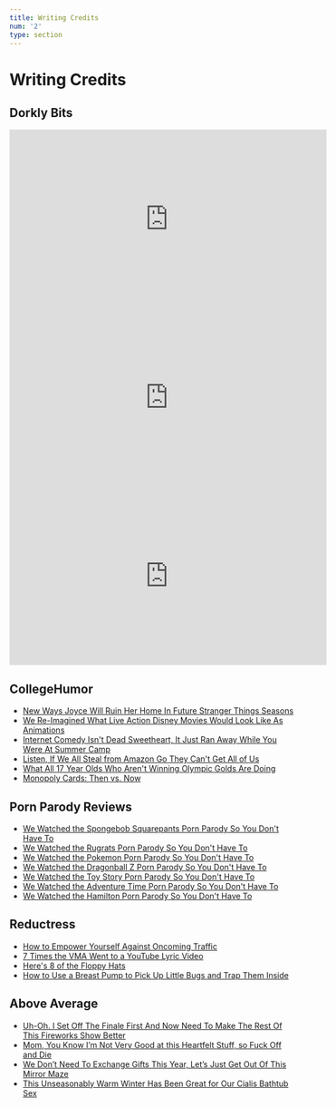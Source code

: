 ```yaml
---
title: Writing Credits
num: '2'
type: section
---
```

# Writing Credits

## **Dorkly Bits**

<iframe width="560" height="315" src="https://www.youtube.com/embed/Eo7Jd4z_UVg" frameborder="0" allow="autoplay; encrypted-media" allowfullscreen></iframe>

<iframe width="560" height="315" src="https://www.youtube.com/embed/rv_NIIDUX0k" frameborder="0" allow="autoplay; encrypted-media" allowfullscreen></iframe>

<iframe width="560" height="315" src="https://www.youtube.com/embed/gFSt1MIws-c" frameborder="0" allow="autoplay; encrypted-media" allowfullscreen></iframe>

## CollegeHumor 

* [New Ways Joyce Will Ruin Her Home In Future Stranger Things Seasons](http://www.collegehumor.com/post/7054278/new-ways-joyce-will-ruin-her-home-in-future-stranger-things-seasons)
* [We Re-Imagined What Live Action Disney Movies Would Look Like As Animations](http://www.collegehumor.com/post/7055405/disney-should-remake-these-incredible-live-action-movies-into-cartoons)
* [Internet Comedy Isn't Dead Sweetheart, It Just Ran Away While You Were At Summer Camp](http://www.collegehumor.com/post/7055820/internet-comedy-dead)
* [Listen, If We All Steal from Amazon Go They Can't Get All of Us](http://www.collegehumor.com/post/7054987/listen-if-we-all-steal-from-amazon-go-they-cant-get-all-of-us)
* [What All 17 Year Olds Who Aren't Winning Olympic Golds Are Doing](http://www.collegehumor.com/post/7055267/what-all-17-year-olds-who-arent-winning-olympic-golds-are-doing)
* [Monopoly Cards: Then vs. Now](http://www.collegehumor.com/post/7054448/monopoly-cards-then-vs-now)

## **Porn Parody Reviews**

* [We Watched the Spongebob Squarepants Porn Parody So You Don't Have To](http://www.collegehumor.com/post/7055484/porn-parody-review-spongebob-squarepants)
* [We Watched the Rugrats Porn Parody So You Don't Have To](http://www.collegehumor.com/post/7055587/rugrats-porn-parody)
* [We Watched the Pokemon Porn Parody So You Don't Have To](http://www.collegehumor.com/post/7055673/we-watched-the-pokemon-porn-parody-so-you-dont-have-to)
* [We Watched the Dragonball Z Porn Parody So You Don't Have To](http://www.collegehumor.com/post/7055969/dragonballz-porn-parody)
* [We Watched the Toy Story Porn Parody So You Don't Have To](http://www.collegehumor.com/post/7055789/we-watched-the-toy-story-porn-parody-so-you-dont-have-to)
* [We Watched the Adventure Time Porn Parody So You Don't Have To](http://www.collegehumor.com/post/7056120/we-watched-the-adventure-time-porn-parody-so-you-dont-have-to)
* [We Watched the Hamilton Porn Parody So You Don't Have To](http://www.collegehumor.com/post/7056342/we-watched-the-hamilton-porn-parody-so-you-dont-have-to)

## **Reductress**

* [How to Empower Yourself Against Oncoming Traffic](http://reductress.com/post/how-to-empower-yourself-against-oncoming-traffic/)
* [7 Times the VMA Went to a YouTube Lyric Video](http://reductress.com/post/7-times-the-vma-went-to-a-youtube-lyric-video/)
* [Here's 8 of the Floppy Hats](http://reductress.com/post/heres-8-of-the-floppy-hats/)
* [How to Use a Breast Pump to Pick Up Little Bugs and Trap Them Inside](http://reductress.com/post/how-to-use-a-breast-pump-to-pick-up-little-bugs-and-trap-them-inside/)

## **Above Average**

* [Uh-Oh. I Set Off The Finale First And Now Need To Make The Rest Of This Fireworks Show Better](https://aboveaverage.com/uh-oh-i-set-off-the-finale-first-and-now-need-to-make-the-rest-of-the-fireworks-show-better/)
* [Mom, You Know I’m Not Very Good at this Heartfelt Stuff, so Fuck Off and Die](https://aboveaverage.com/mom-you-know-im-not-very-good-at-this-heartfelt-stuff-so-fuck-off-and-die/)
* [We Don’t Need To Exchange Gifts This Year, Let’s Just Get Out Of This Mirror Maze](https://aboveaverage.com/we-dont-need-to-exchange-gifts-this-year-lets-just-get-out-of-this-mirror-maze/)
* [This Unseasonably Warm Winter Has Been Great for Our Cialis Bathtub Sex](https://aboveaverage.com/this-unseasonably-warm-winter-has-been-great-for-our-cialis-bathtub-sex/)

